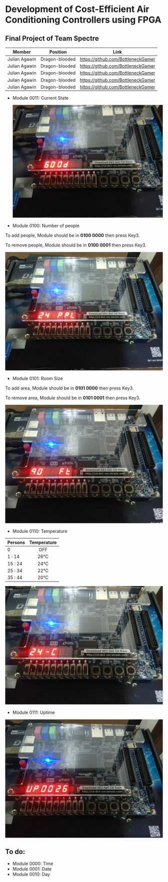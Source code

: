 # Development of Cost-Efficient Air Conditioning Controllers using FPGA
## Final Project of Team Spectre
Member | Position | Link
------------ | ------------- | -------------
Julian Agawin | Dragon-blooded | https://github.com/BottleneckGamer
Julian Agawin | Dragon-blooded | https://github.com/BottleneckGamer
Julian Agawin | Dragon-blooded | https://github.com/BottleneckGamer
Julian Agawin | Dragon-blooded | https://github.com/BottleneckGamer
Julian Agawin | Dragon-blooded | https://github.com/BottleneckGamer

- Module 0011:	Current State

  ![Current State](Media/Status.jpg)
  
- Module 0100:	Number of people

 To add people, Module should be in **0100 0000** then press Key3.
 
 To remove people, Module should be in **0100 0001** then press Key3.
 
 ![Current People](Media/People.jpg)


- Module 0101:	Room Size

 To add area, Module should be in **0101 0000** then press Key3.
 
 To remove area, Module should be in **0101 0001** then press Key3.
 
 ![Current Area](Media/Area.jpg)




- Module 0110:	Temperature

 | Persons        | Temperature   |
 | -------------  |:-------------:|
 | 0        | OFF          |
 | 1  :   14        | 26°C          |
 | 15 : 24        | 24°C          |
 | 25 : 34        | 22°C          |
 | 35 : 44        | 20°C          |


![Current Temperature](Media/Temp.jpg)


- Module 0111:	Uptime

![Current Up Time](Media/UpTime.jpg)


## To do:

- Module 0000:	Time
- Module 0001:	Date
- Module 0010:	Day

